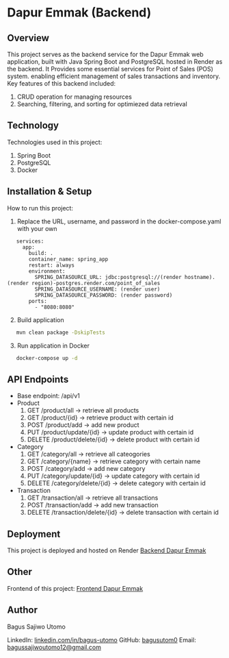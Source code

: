 # Dapur Emmak (Backend)

## Overview
This project serves as the backend service for the Dapur Emmak web application, built with Java Spring Boot and PostgreSQL hosted in Render as the backend. It Provides some essential services for Point of Sales (POS) system. enabling efficient management of sales transactions and inventory. Key features of this backend included:
1. CRUD operation for managing resources
2. Searching, filtering, and sorting for optimiezed data retrieval

## Technology
Technologies used in this project:
1. Spring Boot
2. PostgreSQL
3. Docker

## Installation & Setup
How to run this project:
1. Replace the URL, username, and password in the docker-compose.yaml with your own
```
   services:
     app:
       build: .
       container_name: spring_app
       restart: always
       environment:
         SPRING_DATASOURCE_URL: jdbc:postgresql://(render hostname).(render region)-postgres.render.com/point_of_sales
         SPRING_DATASOURCE_USERNAME: (render user)
         SPRING_DATASOURCE_PASSWORD: (render password)
       ports:
         - "8080:8080"
```

2. Build application
```bash
   mvn clean package -DskipTests
```

3. Run application in Docker
```bash
   docker-compose up -d
```

## API Endpoints
- Base endpoint: /api/v1
- Product
  1. GET /product/all -> retrieve all products
  2. GET /product/{id} -> retrieve product with certain id
  3. POST /product/add -> add new product
  4. PUT /product/update/{id} -> update product with certain id
  5. DELETE /product/delete/{id} -> delete product with certain id
- Category
  1. GET /category/all -> retrieve all cateogories
  2. GET /category/{name} -> retrieve category with certain name
  3. POST /category/add -> add new category
  4. PUT /category/update/{id} -> update category with certain id
  5. DELETE /category/delete/{id} -> delete category with certain id
- Transaction
  1. GET /transaction/all -> retrieve all transactions
  2. POST /transaction/add -> add new transaction
  3. DELETE /transaction/delete/{id} -> delete transaction with certain id

## Deployment
This project is deployed and hosted on Render [Backend Dapur Emmak](https://point-of-sales-latest.onrender.com/)

## Other
Frontend of this project: [Frontend Dapur Emmak](https://github.com/bagusutom0/final-project-prosigmaka)

## Author
Bagus Sajiwo Utomo

LinkedIn: [linkedin.com/in/bagus-utomo](https://www.linkedin.com/in/bagus-utomo)
GitHub: [bagusutom0](https://github.com/bagusutom0)
Email: bagussajiwoutomo12@gmail.com
